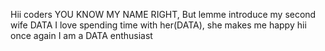 Hii coders
YOU KNOW MY NAME RIGHT, But lemme introduce my second wife DATA
I love spending time with her(DATA), she makes me happy
hii once again I am a DATA enthusiast
